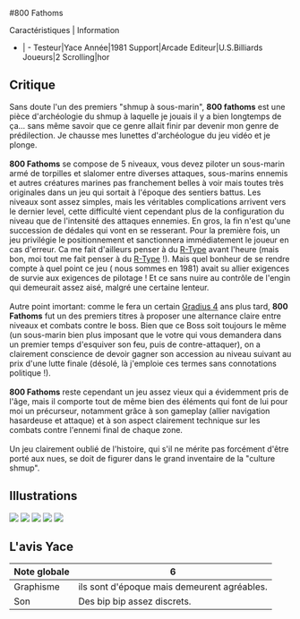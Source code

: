 #800 Fathoms

Caractéristiques | Information
- | -
Testeur|Yace
Année|1981
Support|Arcade
Editeur|U.S.Billiards
Joueurs|2
Scrolling|hor

## Critique
Sans doute l'un des premiers "shmup à sous-marin", <b>800 fathoms</b> est une pièce d'archéologie du shmup à laquelle je jouais il y a bien longtemps de ça... sans même savoir que ce genre allait finir par devenir mon genre de prédilection. Je chausse mes lunettes d'archéologue du jeu vidéo et je plonge.<br/><br/><b>800 Fathoms</b> se compose de 5 niveaux, vous devez piloter un sous-marin armé de torpilles et slalomer entre diverses attaques, sous-marins ennemis et autres créatures marines pas franchement belles à voir mais toutes très originales dans un jeu qui sortait à l'époque des sentiers battus. Les niveaux sont assez simples, mais les véritables complications arrivent vers le dernier level, cette difficulté vient cependant plus de la configuration du niveau que de l'intensité des attaques ennemies. En gros, la fin n'est qu'une succession de dédales qui vont en se resserant. Pour la première fois, un jeu privilégie le positionnement et sanctionnera immédiatement le joueur en cas d'erreur. Ca me fait d'ailleurs penser à du <a href="index.php?page=fiche&id=17">R-Type</a> avant l'heure (mais bon, moi tout me fait penser à du <a href="index.php?page=fiche&id=17">R-Type</a> !). Mais quel bonheur de se rendre compte à quel point ce jeu ( nous sommes en 1981) avait su allier exigences de survie aux exigences de pilotage ! Et ce sans nuire au contrôle de l'engin qui demeurait assez aisé, malgré une certaine lenteur.<br/><br/>Autre point imortant: comme le fera un certain <a href="index.php?page=fiche&id=42">Gradius 4</a> ans plus tard, <b>800 Fathoms</b> fut un des premiers titres à proposer une alternance claire entre niveaux et combats contre le boss. Bien que ce Boss soit toujours le même (un sous-marin bien plus imposant que le votre qui vous demandera dans un premier temps d'esquiver son feu, puis de contre-attaquer), on a clairement conscience de devoir gagner son accession au niveau suivant au prix d'une lutte finale (désolé, là j'emploie ces termes sans connotations politique !).<br/><br/><b>800 Fathoms</b> reste cependant un jeu assez vieux qui a évidemment pris de l'âge, mais il comporte tout de même bien des éléments qui font de lui pour moi un précurseur, notamment  grâce à son gameplay (allier navigation hasardeuse et attaque) et à son aspect clairement technique sur les combats contre l'ennemi final de chaque zone.<br/><br/>Un jeu clairement oublié de l'histoire, qui s'il ne mérite pas forcément d'être porté aux nues, se doit de figurer dans le grand inventaire de la "culture shmup".

## Illustrations
![](http://www.shmup.com/images/thumbs/img_fiche_1_868.gif)
![](http://www.shmup.com/images/thumbs/img_fiche_2_868.gif)
![](http://www.shmup.com/images/thumbs/img_fiche_3_868.gif)
![](http://www.shmup.com/images/thumbs/)
![](http://www.shmup.com/images/thumbs/)

## L'avis Yace
Note globale|6
-|-
Graphisme|ils sont d'époque mais demeurent agréables.
Son|Des bip bip assez discrets.
